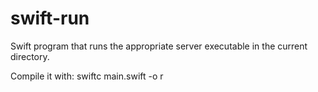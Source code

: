 # swift-run
Swift program that runs the appropriate server executable in the current directory.

Compile it with: swiftc main.swift -o r

